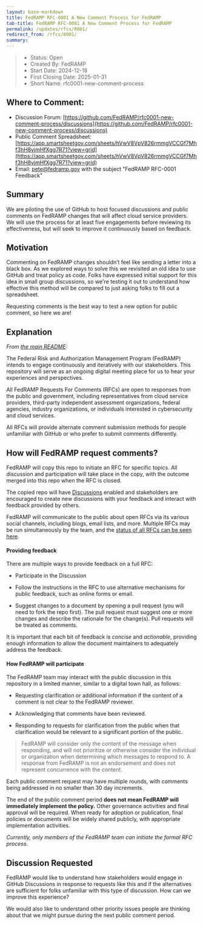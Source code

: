 ```yaml
---
layout: base-markdown
title: FedRAMP RFC-0001 A New Comment Process for FedRAMP
tab-title: FedRAMP RFC-0001 A New Comment Process for FedRAMP
permalink: /updates/rfcs/0001/
redirect_from: /rfcs/0001/
summary:
---
```


> - Status: Open
> - Created By: FedRAMP
> - Start Date: 2024-12-18
> - First Closing Date: 2025-01-31
> - Short Name: rfc0001-new-comment-process

## Where to Comment:
 
- Discussion Forum:
 [https://github.com/FedRAMP/rfc0001-new-comment-process/discussions](https://github.com/FedRAMP/rfc0001-new-comment-process/discussions)
- Public Comment Spreadsheet: [https://app.smartsheetgov.com/sheets/hVwV8VpV826rmmgVCCGf7Mhf3hH8vjmHfXgg7R71?view=grid](https://app.smartsheetgov.com/sheets/hVwV8VpV826rmmgVCCGf7Mhf3hH8vjmHfXgg7R71?view=grid)
- Email: pete@fedramp.gov with the subject "FedRAMP RFC-0001 Feedback"

## Summary

We are piloting the use of GitHub to host focused discussions and public
comments on FedRAMP changes that will affect cloud service providers. We will
use the process for at least five engagements before reviewing its
effectiveness, but will seek to improve it continuously based on feedback.

## Motivation

Commenting on FedRAMP changes shouldn’t feel like sending a letter into a black
box. As we explored ways to solve this we revisited an old idea to use GitHub
and treat policy as code. Folks have expressed initial support for this idea in
small group discussions, so we're testing it out to understand how effective
this method will be compared to just asking folks to fill out a spreadsheet.

Requesting comments is the best way to test a new option for public comment, so
here we are!

## Explanation

_From [the main README](https://github.com/FedRAMP/rfc0001-new-comment-process/blob/main/README.md):_

The Federal Risk and Authorization Management Program (FedRAMP) intends to
engage continuously and iteratively with our stakeholders. This repository will
serve as an ongoing digital meeting place for us to hear your experiences and
perspectives.

All FedRAMP Requests For Comments (RFCs) are open to responses from the public
and government, including representatives from cloud service providers,
third-party independent assessment organizations, federal agencies, industry
organizations, or individuals interested in cybersecurity and cloud services.

All RFCs will provide alternate comment submission methods for people unfamiliar
with GitHub or who prefer to submit comments differently.

## How will FedRAMP request comments?

FedRAMP will copy this repo to initiate an RFC for specific topics. All
discussion and participation will take place in the copy, with the outcome
merged into this repo when the RFC is closed.

The copied repo will have [Discussions](https://docs.github.com/en/discussions)
enabled and stakeholders are encouraged to create new discussions with your
feedback and interact with feedback provided by others.

FedRAMP will communicate to the public about open RFCs via its various social
channels, including blogs, email lists, and more. Multiple RFCs may be run
simultaneously by the team, and the
[status of all RFCs can be seen here](https://fedramp.gov/rfcs).

#### **Providing feedback**

There are multiple ways to provide feedback on a full RFC:

- Participate in the Discussion

- Follow the instructions in the RFC to use alternative mechanisms for public
  feedback, such as online forms or email.

- Suggest changes to a document by opening a pull request (you will need to fork
  the repo first). The pull request must suggest one or more changes and
  describe the rationale for the change(s). Pull requests will be treated as
  comments.

It is important that each bit of feedback is _concise_ and _actionable_,
providing enough information to allow the document maintainers to adequately
address the feedback.

#### **How FedRAMP will participate**

The FedRAMP team may interact with the public discussion in this repository in a
limited manner, similar to a digital town hall, as follows:

- Requesting clarification or additional information if the content of a comment
  is not clear to the FedRAMP reviewer.

- Acknowledging that comments have been reviewed.

- Responding to requests for clarification from the public when that
  clarification would be relevant to a significant portion of the public.

> FedRAMP will consider only the content of the message when responding, and
> will not prioritize or otherwise consider the individual or organization when
> determining which messages to respond to. A response from FedRAMP is not an
> endorsement and does not represent concurrence with the content.

Each public comment request may have multiple rounds, with comments being
addressed in no smaller than 30 day increments.

The end of the public comment period **does not mean FedRAMP will immediately
implement the policy.** Other governance activities and final approval will be
required. When ready for adoption or publication, final policies or documents
will be widely shared publicly, with appropriate implementation activities.

_Currently, only members of the FedRAMP team can initiate the formal RFC
process._

## Discussion Requested

FedRAMP would like to understand how stakeholders would engage in GitHub
Discussions in response to requests like this and if the alternatives are
sufficient for folks unfamiliar with this type of discussion. How can we improve
this experience?

We would also like to understand other priority issues people are thinking about
that we might pursue during the next public comment period.
